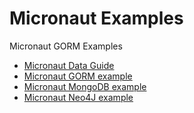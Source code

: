 # Micronaut Examples

Micronaut GORM Examples

* [Micronaut Data Guide](micronaut-data-mongodb-synchronous)
* [Micronaut GORM example](gorm)
* [Micronaut MongoDB example](micronaut-mongodb)
* [Micronaut Neo4J example](micronaut-neo4j)